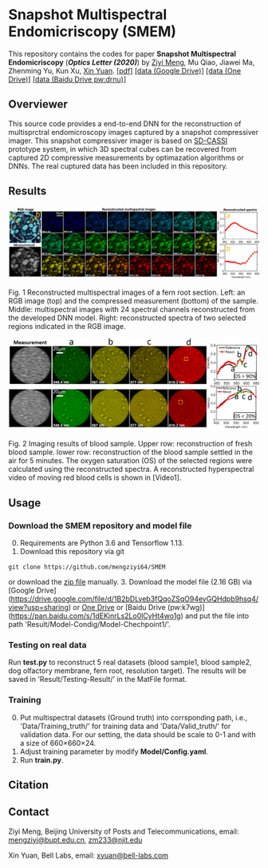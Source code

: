 # Snapshot Multispectral Endomicriscopy (SMEM)
This repository contains the codes for paper **Snapshot Multispectral Endomicriscopy** (***Optics Letter (2020)***) by [Ziyi Meng](https://github.com/mengziyi64), Mu Qiao, Jiawei Ma, Zhenming Yu, Kun Xu, [Xin Yuan](https://www.bell-labs.com/usr/x.yuan).
[[pdf]](https://www.osapublishing.org/DirectPDFAccess/E232E79A-630F-4A1A-BA414C23A65AC2F0_ads393213.pdf?da=1&adsid=393213&journal=3&seq=0&mobile=no) [[data (Google Drive)]](https://drive.google.com/drive/folders/1_j7iCS6phfYd4ecbGy9cjPppnU6lAn5K?usp=sharing)  [[data (One Drive)]](https://1drv.ms/u/s!Au_cHqZBKiu2gYEx13twAfSXQz7T-A?e=nigUp7)  [[data (Baidu Drive pw:drnu)]](https://pan.baidu.com/s/1Irf7U4oOjt6kDjB3G-zwQg)

## Overviewer
This source code provides a end-to-end DNN for the reconstruction of multisprctral endomicroscopy images captured by a snapshot compressiver imager. This snapshot compressiver imager is based on [SD-CASSI](https://www.osapublishing.org/ao/abstract.cfm?uri=ao-47-10-B44) prototype system, in which 3D spectral cubes can be recovered from captured 2D compressive measurements by optimazation algorithms or DNNs. The real cuptured data has been included in this repository.

## Results
<p align="center">
<img src="Result/Images/fern_root_recon.png" width="1200">
</p>
Fig. 1 Reconstructed multispectral images of a fern root section. Left: an RGB image (top) and the compressed measurement (bottom) of the sample. Middle: multispectral images with 24 spectral channels reconstructed from the developed DNN model. Right: reconstructed spectra of two selected regions indicated in the RGB image.

<p align="center">
<img src="Result/Images/blood_sample_recon.png" width="600">
</p>
Fig. 2 Imaging results of blood sample. Upper row: reconstruction of fresh blood sample. lower row: reconstruction of the blood sample settled in the air for 5 minutes. The oxygen
saturation (OS) of the selected regions were calculated using the reconstructed spectra. A reconstructed hyperspectral video of moving red blood cells is shown in [Video1].

## Usage
### Download the SMEM repository and model file
0. Requirements are Python 3.6 and Tensorflow 1.13.
1. Download this repository via git
```
git clone https://github.com/mengziyi64/SMEM
```
or download the [zip file](https://github.com/mengziyi64/SMEM/archive/master.zip) manually.
3. Download the model file (2.16 GB) via [Google Drive] (https://drive.google.com/file/d/1B2bDLyeb3fQqoZSqO94evGQHdpb9hsq4/view?usp=sharing) or [One Drive](https://1drv.ms/u/s!Au_cHqZBKiu2gYEvyPAm-tqXy35Lwg?e=6SaQcH) or [Baidu Drive (pw:k7wg)] (https://pan.baidu.com/s/1dEKjnrLs2Lo0lCyHt4wo1g) and put the file into path 'Result/Model-Condig/Model-Chechpoint1/'.

### Testing on real data
Run **test.py** to reconstruct 5 real datasets (blood sample1, blood sample2, dog olfactory membrane, fern root, resolution target). The results will be saved in 'Result/Testing-Result/' in the MatFile format.

### Training 
0. Put multispectral datasets (Ground truth) into corrsponding path, i.e., 'Data/Training_truth/' for training data and 'Data/Valid_truth/' for validation data. For our setting, the data should be scale to 0-1 and with a size of 660×660×24.
1. Adjust training parameter by modify **Model/Config.yaml**.
2. Run **train.py**.

## Citation

## Contact
Ziyi Meng, Beijing University of Posts and Telecommunications, email: mengziyi@bupt.edu.cn, zm233@njit.edu

Xin Yuan, Bell Labs, email: xyuan@bell-labs.com
